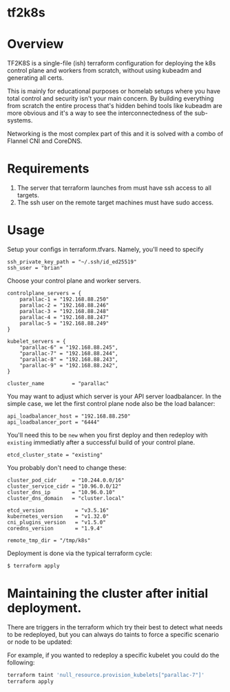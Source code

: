 # tf2k8s

# Overview

TF2K8S is a single-file (ish) terraform configuration for deploying the k8s control plane and workers from scratch, without using kubeadm and generating all certs.

This is mainly for educational purposes or homelab setups where you have total control and security isn't your main concern.  By building everything from scratch the entire process that's hidden behind tools like kubeadm are more obvious and it's a way to see the interconnectedness of the sub-systems.

Networking is the most complex part of this and it is solved with a combo of Flannel CNI and CoreDNS.

# Requirements

1. The server that terraform launches from must have ssh access to all targets.
2. The ssh user on the remote target machines must have sudo access.

# Usage

Setup your configs in terraform.tfvars.  Namely, you'll need to specify

```
ssh_private_key_path = "~/.ssh/id_ed25519"
ssh_user = "brian"
```

Choose your control plane and worker servers.

```
controlplane_servers = {
    parallac-1 = "192.168.88.250"
    parallac-2 = "192.168.88.246"
    parallac-3 = "192.168.88.248"
    parallac-4 = "192.168.88.247"
    parallac-5 = "192.168.88.249"
}

kubelet_servers = {
    "parallac-6" = "192.168.88.245",
    "parallac-7" = "192.168.88.244",
    "parallac-8" = "192.168.88.243",
    "parallac-9" = "192.168.88.242",
}

cluster_name         = "parallac"
```

You may want to adjust which server is your API server loadbalancer.  In the simple case, we let the first control plane node also be the load balancer:

```
api_loadbalancer_host = "192.168.88.250"
api_loadbalancer_port = "6444"
```

You'll need this to be `new` when you first deploy and then redeploy with `existing` immediatly after a successful build of your control plane.

```
etcd_cluster_state = "existing"
```

You probably don't need to change these:

```
cluster_pod_cidr     = "10.244.0.0/16"
cluster_service_cidr = "10.96.0.0/12"
cluster_dns_ip       = "10.96.0.10"
cluster_dns_domain   = "cluster.local"

etcd_version          = "v3.5.16"
kubernetes_version    = "v1.32.0"
cni_plugins_version   = "v1.5.0"
coredns_version       = "1.9.4"

remote_tmp_dir = "/tmp/k8s"

```

Deployment is done via the typical terraform cycle:


```bash
$ terraform apply
```

# Maintaining the cluster after initial deployment.

There are triggers in the terraform which try their best to detect what needs to be redeployed, but you can always do taints to force a specific scenario or node to be updated:

For example, if you wanted to redeploy a specific kubelet you could do the following:

```bash
terraform taint 'null_resource.provision_kubelets["parallac-7"]'
terraform apply
```


